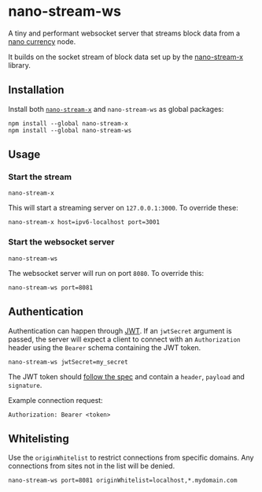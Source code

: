 
# nano-stream-ws

A tiny and performant websocket server that streams block data from a [nano currency](https://nano.org/) node.

It builds on the socket stream of block data set up by the [nano-stream-x](https://github.com/lukes/nano-stream-x) library.

## Installation

Install both [`nano-stream-x`](https://github.com/lukes/nano-stream-x) and `nano-stream-ws` as global packages:

    npm install --global nano-stream-x
    npm install --global nano-stream-ws

## Usage

### Start the stream

    nano-stream-x

This will start a streaming server on `127.0.0.1:3000`. To override these:

    nano-stream-x host=ipv6-localhost port=3001

### Start the websocket server

    nano-stream-ws

The websocket server will run on port `8080`. To override this:

    nano-stream-ws port=8081

## Authentication

Authentication can happen through [JWT](https://jwt.io/). If an `jwtSecret` argument is passed, the server will expect a client to connect with an `Authorization` header using the `Bearer` schema containing the JWT token.

    nano-stream-ws jwtSecret=my_secret

The JWT token should [follow the spec](https://jwt.io/) and contain a `header`, `payload` and `signature`.

Example connection request:

    Authorization: Bearer <token>

## Whitelisting

Use the `originWhitelist` to restrict connections from specific domains. Any connections from sites not in the list will be denied.

    nano-stream-ws port=8081 originWhitelist=localhost,*.mydomain.com
